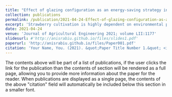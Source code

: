 ```yaml
---
title: "Effect of glazing configuration as an energy-saving strategy in naturally ventilated greenhouses for strawberry (Seolhyang sp.) cultivation"
collection: publications
permalink: /publication/2021-04-24-Effect-of-glazing-configuration-as-an-energy-saving-strategy-in-naturally-ventilated-greenhouses-for-strawberry-(Seolhyang-sp.)-cultivation
excerpt: 'Strawberry cultivation is highly dependent on environmental parameters and energy in winter. Two gothic greenhouses with different glazing material combinations, i.e. polyolefin-thermal screen (PoTS) and polyolefin-thermal screen-polyethylene (PoTSPe), were used for strawberry cultivation. The energy-saving capabilities of the two configurations and their impact on the microclimates of the greenhouses were investigated.'
date: 2021-04-24
venue: 'Journal of Agricultural Engineering 2021; volume LII:1177'
slidesurl: #'http://anisrabiu.github.io/files/slides1.pdf'
paperurl: 'http://anisrabiu.github.io/files/Paper001.pdf'
citation: 'Your Name, You. (2021). &quot;Paper Title Number 1.&quot; <i>Journal 1</i>. 1(1).'
---
```



The contents above will be part of a list of publications, if the user clicks the link for the publication than the contents of section will be rendered as a full page, allowing you to provide more information about the paper for the reader. When publications are displayed as a single page, the contents of the above "citation" field will automatically be included below this section in a smaller font.
